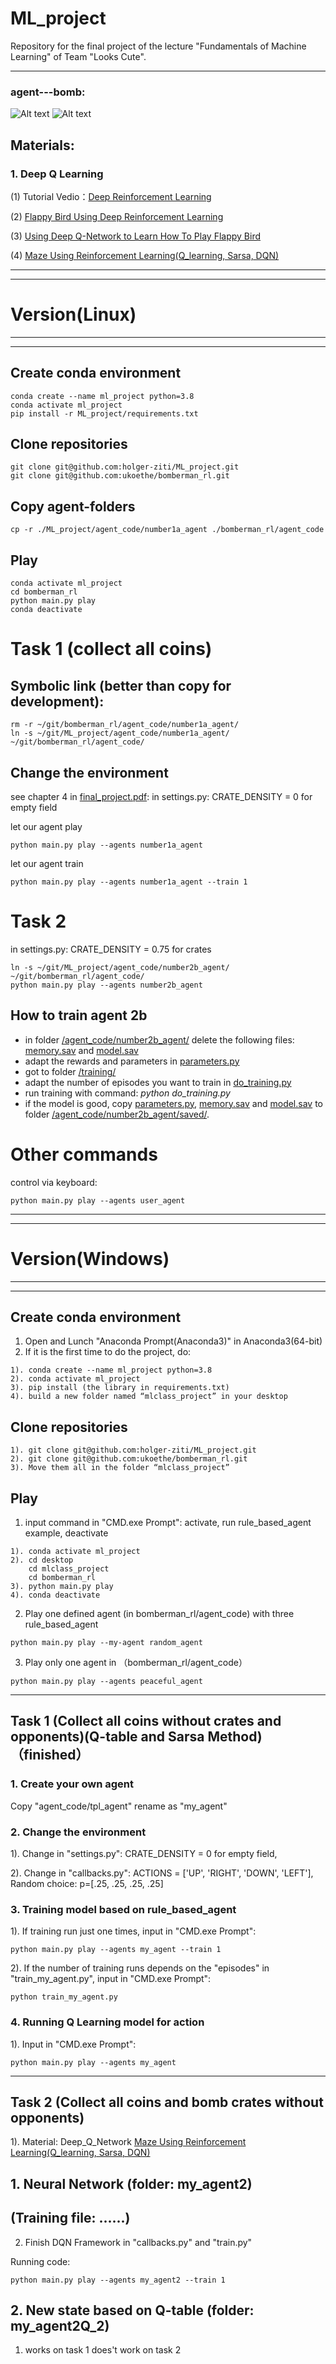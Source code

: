 # ML_project

Repository for the final project of the lecture "Fundamentals of Machine Learning" of Team "Looks Cute".
******************************************************************************
### agent---bomb:
![Alt text](agentFig/avatar1.png?raw=true)
![Alt text](agentFig/bomb.png?raw=true)


## Materials:
###  1. Deep Q Learning
(1) Tutorial Vedio：[Deep Reinforcement Learning](https://www.youtube.com/watch?v=z95ZYgPgXOY&list=PLJV_el3uVTsODxQFgzMzPLa16h6B8kWM_)

(2) [Flappy Bird Using Deep Reinforcement Learning](https://github.com/floodsung/DRL-FlappyBird)

(3) [Using Deep Q-Network to Learn How To Play Flappy Bird](https://github.com/yenchenlin/DeepLearningFlappyBird)

(4) [Maze Using Reinforcement Learning(Q_learning, Sarsa, DQN)](https://github.com/MorvanZhou/Reinforcement-learning-with-tensorflow/tree/master/contents)


******************************************************************************
******************************************************************************
# Version(Linux)
******************************************************************************
******************************************************************************
## Create conda environment
```console
conda create --name ml_project python=3.8
conda activate ml_project
pip install -r ML_project/requirements.txt
```

## Clone repositories
```console
git clone git@github.com:holger-ziti/ML_project.git
git clone git@github.com:ukoethe/bomberman_rl.git
```

## Copy agent-folders
```console
cp -r ./ML_project/agent_code/number1a_agent ./bomberman_rl/agent_code
```
## Play
```console
conda activate ml_project
cd bomberman_rl
python main.py play
conda deactivate
```

# Task 1 (collect all coins)

## Symbolic link (better than copy for development):
```console
rm -r ~/git/bomberman_rl/agent_code/number1a_agent/
ln -s ~/git/ML_project/agent_code/number1a_agent/ ~/git/bomberman_rl/agent_code/
```

## Change the environment
see chapter 4 in [final_project.pdf](/final_project.pdf): 
in settings.py: CRATE_DENSITY = 0 for empty field


let our agent play
```console
python main.py play --agents number1a_agent
```

let our agent train
```console
python main.py play --agents number1a_agent --train 1
```
# Task 2 
in settings.py: CRATE_DENSITY = 0.75 for crates
```console
ln -s ~/git/ML_project/agent_code/number2b_agent/ ~/git/bomberman_rl/agent_code/
python main.py play --agents number2b_agent
```

## How to train agent 2b
- in folder [/agent_code/number2b_agent/](/agent_code/number2b_agent/) delete the following files: [memory.sav](/agent_code/number2b_agent/memory.sav) and [model.sav](/agent_code/number2b_agent/model.sav)
- adapt the rewards and parameters in [parameters.py](/agent_code/number2b_agent/parameters.py) 
- got to folder [/training/](/training/)
- adapt the number of episodes you want to train in [do_training.py](/training/do_training.py)
- run training with command: *python do_training.py*
- if the model is good, copy [parameters.py](/agent_code/number2b_agent/parameters.py), [memory.sav](/agent_code/number2b_agent/memory.sav) and [model.sav](/agent_code/number2b_agent/model.sav) to folder [/agent_code/number2b_agent/saved/](/agent_code/number2b_agent/saved/).

# Other commands
control via keyboard:
```console
python main.py play --agents user_agent
```

******************************************************************************
******************************************************************************
# Version(Windows)
******************************************************************************
******************************************************************************
## Create conda environment
1. Open and Lunch "Anaconda Prompt(Anaconda3)" in Anaconda3(64-bit)
2. If it is the first time to do the project, do:
```console
1). conda create --name ml_project python=3.8
2). conda activate ml_project
3). pip install (the library in requirements.txt)
4). build a new folder named “mlclass_project” in your desktop
```

## Clone repositories
```console
1). git clone git@github.com:holger-ziti/ML_project.git
2). git clone git@github.com:ukoethe/bomberman_rl.git
3). Move them all in the folder “mlclass_project”
```


## Play
1. input command in "CMD.exe Prompt": activate, run rule_based_agent example, deactivate
```console
1). conda activate ml_project
2). cd desktop
    cd mlclass_project
    cd bomberman_rl
3). python main.py play
4). conda deactivate
```
2. Play one defined agent (in bomberman_rl/agent_code) with three rule_based_agent
```console
python main.py play --my-agent random_agent
```
3. Play only one agent in （bomberman_rl/agent_code）
```console
python main.py play --agents peaceful_agent
```
******************************************************************************
## Task 1 (Collect all coins without crates and opponents)(Q-table and Sarsa Method)（finished）
### 1. Create your own agent

Copy "agent_code/tpl_agent" rename as "my_agent"

### 2. Change the environment

1). Change in "settings.py": CRATE_DENSITY = 0 for empty field, 

2). Change in "callbacks.py": ACTIONS = ['UP', 'RIGHT', 'DOWN', 'LEFT'], Random choice: p=[.25, .25, .25, .25]

### 3. Training model based on rule_based_agent 

1). If training run just one times, input in "CMD.exe Prompt":

```console
python main.py play --agents my_agent --train 1
```
2). If the number of training runs depends on the "episodes" in "train_my_agent.py", input in "CMD.exe Prompt":
```console
python train_my_agent.py
```
### 4. Running Q Learning model for action
1). Input in "CMD.exe Prompt":
```console
python main.py play --agents my_agent
```
******************************************************************************
## Task 2 (Collect all coins and bomb crates without opponents)
1). Material:
Deep_Q_Network
[Maze Using Reinforcement Learning(Q_learning, Sarsa, DQN)](https://github.com/MorvanZhou/Reinforcement-learning-with-tensorflow/tree/master/contents)

## 1. Neural Network (folder: my_agent2)
## (Training file: ......)
2) Finish DQN Framework in "callbacks.py" and "train.py"

Running code:
```console
python main.py play --agents my_agent2 --train 1
```
## 2. New state based on Q-table (folder: my_agent2Q_2)
1) works on task 1 does't work on task 2

